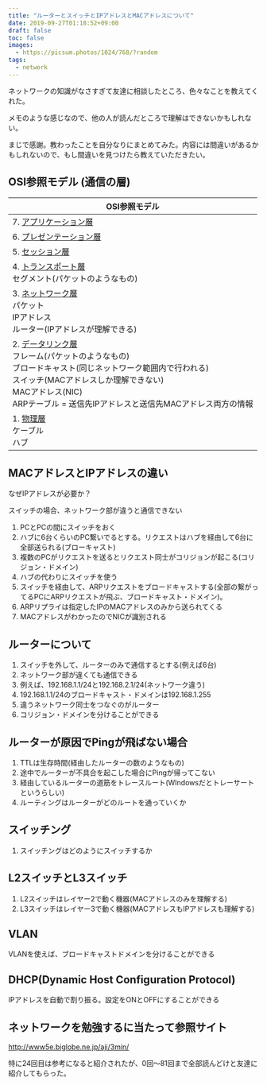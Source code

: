 ```yaml
---
title: "ルーターとスイッチとIPアドレスとMACアドレスについて"
date: 2019-09-27T01:18:52+09:00
draft: false
toc: false
images:
  - https://picsum.photos/1024/768/?random
tags:
  - network
---
```


ネットワークの知識がなさすぎて友達に相談したところ、色々なことを教えてくれた。

メモのような感じなので、他の人が読んだところで理解はできないかもしれない。

まじで感謝。教わったことを自分なりにまとめてみた。内容には間違いがあるかもしれないので、もし間違いを見つけたら教えていただきたい。

## OSI参照モデル (通信の層)
|OSI参照モデル|
| ------------------------------------------------------------ |
| 7.  [アプリケーション層](https://ja.wikipedia.org/wiki/アプリケーション層)<br /> |
| 6.  [プレゼンテーション層](https://ja.wikipedia.org/wiki/プレゼンテーション層)<br /> |
| 5.  [セッション層](https://ja.wikipedia.org/wiki/セッション層)<br /> |
| 4.  [トランスポート層](https://ja.wikipedia.org/wiki/トランスポート層)<br />セグメント(パケットのようなもの) |
| 3.  [ネットワーク層](https://ja.wikipedia.org/wiki/ネットワーク層)<br />パケット<br />IPアドレス<br />ルーター(IPアドレスが理解できる) |
| 2.  [データリンク層](https://ja.wikipedia.org/wiki/データリンク層)<br />フレーム(パケットのようなもの)<br />ブロードキャスト(同じネットワーク範囲内で行われる)<br />スイッチ(MACアドレスしか理解できない)<br />MACアドレス(NIC)<br />ARPテーブル = 送信先IPアドレスと送信先MACアドレス両方の情報 |
| 1.  [物理層](https://ja.wikipedia.org/wiki/物理層)<br />ケーブル<br />ハブ |

## MACアドレスとIPアドレスの違い

なぜIPアドレスが必要か？

スイッチの場合、ネットワーク部が違うと通信できない

1. PCとPCの間にスイッチをおく
2. ハブに6台くらいのPC繋いでるとする。リクエストはハブを経由して6台に全部送られる(ブローキャスト)
3. 複数のPCがリクエストを送るとリクエスト同士がコリジョンが起こる(コリジョン・ドメイン)
4. ハブの代わりにスイッチを使う
5. スイッチを経由して、ARPリクエストをブロードキャストする(全部の繋がってるPCにARPリクエストが飛ぶ、ブロードキャスト・ドメイン)。
6. ARPリプライは指定したIPのMACアドレスのみから送られてくる
7. MACアドレスがわかったのでNICが識別される

## ルーターについて

1. スイッチを外して、ルーターのみで通信するとする(例えば6台)
2. ネットワーク部が違くても通信できる
3. 例えば、192.168.1.1/24と192.168.2.1/24(ネットワーク違う)
4. 192.168.1.1/24のブロードキャスト・ドメインは192.168.1.255
5. 違うネットワーク同士をつなぐのがルーター
6. コリジョン・ドメインを分けることができる

## ルーターが原因でPingが飛ばない場合

1. TTLは生存時間(経由したルーターの数のようなもの)
2. 途中でルーターが不具合を起こした場合にPingが帰ってこない
3. 経由しているルーターの道筋をトレースルート(WIndowsだとトレーサートというらしい)
4. ルーティングはルーターがどのルートを通っていくか

## スイッチング

1. スイッチングはどのようにスイッチするか

## L2スイッチとL3スイッチ

1. L2スイッチはレイヤー2で動く機器(MACアドレスのみを理解する)
2. L3スイッチはレイヤー3で動く機器(MACアドレスもIPアドレスも理解する)

## VLAN

VLANを使えば、ブロードキャストドメインを分けることができる

## DHCP(Dynamic Host Configuration Protocol)

IPアドレスを自動で割り振る。設定をONとOFFにすることができる

## ネットワークを勉強するに当たって参照サイト

http://www5e.biglobe.ne.jp/aji/3min/

特に24回目は参考になると紹介されたが、0回〜81回まで全部読んどけと友達に紹介してもらった。

